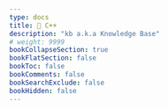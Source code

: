 ```yaml
---
type: docs
title: 📁 C++
description: "kb a.k.a Knowledge Base"
# weight: 9999
bookCollapseSection: true
bookFlatSection: false
bookToc: false
bookComments: false
bookSearchExclude: false
bookHidden: false
---
```

